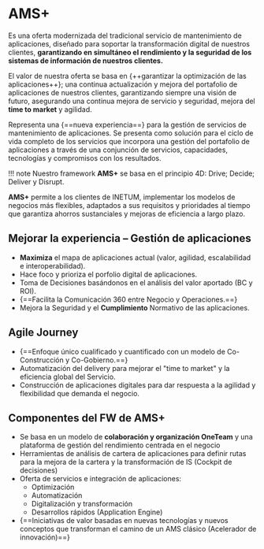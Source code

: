 # AMS+
Es una oferta modernizada del tradicional servicio de mantenimiento de aplicaciones, 
diseñado para soportar la transformación digital de nuestros clientes, **garantizando en simultáneo el 
rendimiento y la seguridad de los sistemas de información de nuestros clientes.** 

El valor de nuestra oferta se basa en {++garantizar la optimización de las aplicaciones++}; una continua
actualización y mejora del portafolio de aplicaciones de nuestros clientes, garantizando siempre una 
visión de futuro, asegurando una continua mejora de servicio y seguridad, mejora del **time to market** y
agilidad.

Representa una {==nueva experiencia==} para la gestión de servicios de mantenimiento de aplicaciones.
Se presenta como solución para el ciclo de vida completo de los servicios que incorpora una gestión 
del portafolio de aplicaciones a través de una conjunción de servicios, capacidades, tecnologías y 
compromisos con los resultados. 

!!! note
    Nuestro framework **AMS+** se basa en el principio 4D: Drive; Decide; Deliver y Disrupt. 

**AMS+** permite a los clientes de INETUM, implementar los modelos de negocios más flexibles, adaptados a sus 
requisitos y prioridades al tiempo que garantiza ahorros sustanciales y mejoras de eficiencia a largo plazo. 

## Mejorar la experiencia – Gestión de aplicaciones
* **Maximiza** el mapa de aplicaciones actual (valor, agilidad, escalabilidad e interoperabilidad).
* Hace foco y prioriza el porfolio digital de aplicaciones.
* Toma de Decisiones basándonos en el análisis del valor aportado (BC y ROI).
* {==Facilita la Comunicación 360 entre Negocio y Operaciones.==}
* Mejora la Seguridad y el **Cumplimiento** Normativo de las aplicaciones. 

## Agile Journey
* {==Enfoque único cualificado y cuantificado con un modelo de Co-Construcción y Co-Gobierno.==}
* Automatización del delivery para mejorar el "time to market" y la eficiencia global del Servicio.
* Construcción de aplicaciones digitales para dar respuesta a la agilidad y flexibilidad que demanda el negocio.

## Componentes del FW de AMS+
* Se basa en un modelo de **colaboración y organización OneTeam** y una plataforma de gestión del rendimiento 
  centrada en el negocio
* Herramientas de análisis de cartera de aplicaciones para definir rutas para la mejora de 
  la cartera y la transformación de IS (Cockpit de decisiones)
* Oferta de servicios e integración de aplicaciones: 
    * Optimización 
    * Automatización 
    * Digitalización y transformación
    * Desarrollos rápidos (Application Engine)
* {==Iniciativas de valor basadas en nuevas tecnologías y nuevos conceptos que transforman el camino 
  de un AMS clásico (Acelerador de innovación)==}